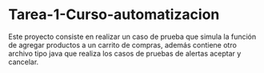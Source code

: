 # Tarea-1-Curso-automatizacion
Este proyecto consiste en realizar un caso de prueba que simula la función de agregar productos a un carrito de compras, además contiene otro archivo tipo java que realiza los casos de pruebas de alertas aceptar y cancelar.
